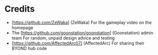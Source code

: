 # Credits

- [https://github.com/ZeWaka] (ZeWaka)
  For the gameplay video on the homepage
- The [https://github.com/goonstation/goonstation] (Goonstation) admin team
  For random, unpaid design advice and testing
- [https://github.com/AffectedArc07] (AffectedArc)
  For sharing their BYOND hub code

